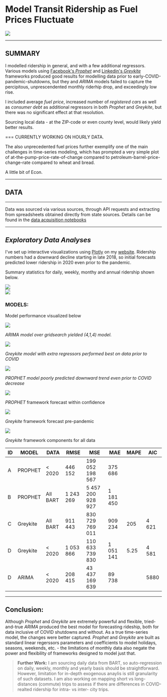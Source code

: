 # Model Transit Ridership as Fuel Prices Fluctuate

![](images/barti.png)

---
SUMMARY
---
I modelled ridership in general, and with a few additional regressors. Various models using [Facebook's _Prophet_](https://facebook.github.io/prophet/) and [Linkedin's _Greykite_](https://linkedin.github.io/greykite/) frameworks produced good results for modelling data prior to early-COVID-pandemic-shutdowns, but they and _ARIMA_ models failed to capture the percipitous, unprescendented monthly riderhip drop, and exceedingly low rise. 

I included average _fuel price_, increased number of _registered cars_ as well as _consumer debt_ as additional regressors in both _Prophet_ and _Greykite_, but there was no significant effect at that resolution. 

Sourcing local data - at the ZIP-code or even county level, would likely yield better results. 

=== 
CURRENTLY WORKING ON HOURLY DATA. 

The also unprecedented fuel prices further exemplify one of the main challenges in time-series modeling, which has prompted a very simple plot of at-the-pump-price-rate-of-change compared to petroleum-barrel-price-change-rate compared to wheat and bread. 

A little bit of Econ. 


--- 
## DATA
---

Data was sourced via various sources, through API requests and extracting from spreadsheets obtained directly from state sources. Details can be found in the [data acquisition notebooks](/code/01_API_pulls.ipynb)


---

## _Exploratory Data Analyses_ 

I've set up interactive visualizations using [Plotly](https://plotly.com) on my [website](https://blog.giovannaguevara.net/?page_id=961). Ridership numbers had a downward decline starting in late 2018, so initial forecasts predicted lower ridership in 2020 even prior to the pandemic. 

Summary statistics for daily, weekly, monthy and annual ridership shown below.

<img src =images/barrt.png>
<br>
<img src =images/fuel.png>

### MODELS: 
Model performance visualized below

<img src =images/arima.png>

_ARIMA model over gridsearch yielded (4,1,4) model._

<img src=images/greykite.png>

_Greykite model with extra regressors performed best on data prior to COVID_

<img src=images/prophet.png>

_PROPHET model poorly predicted downward trend even prior to COVID decrease_

![](images/prophet_pre.png)

_PROPHET_ framework forecast within confidence


![](images/grey_pre.png)

_Greykite_ framework forecast pre-pandemic

![](images/greyCompo.png)

_Greykite_ framework components for all data

ID      | MODEL   | DATA      | RMSE        | MSE       | MAE               | MAPE           | AIC 
---     | ---     | ---        | ---       | ---       | ---             | ---             | ---  
A       | PROPHET | < 2020   | 446 152   | 199 052 198 567| 375 686             
B       | PROPHET | All BART   | 1 243 269   | 5 457 200 928 927| 1 181 450             
C       | Greykite| All BART    | 911 443 | 830 729 769 011   |909 234  | 205 | 4 621
D       | Greykite| < 2020    | 1 053 866| 110 633 739 830  |1 051 141|  5.25 | 4 581
D |     ARIMA   | < 2020  | 208 415 |  43 437 169 639| 89 738 | |   5880


--- 
## Conclusion: 
Although _Prophet_ and _Greykite_ are extremely powerful and flexible, tried-and-true _ARIMA_ produced the best model for forecasting rideship, both for data inclusive of COVID shutdowns and without. As a true time-series model, the changes were better captured. _Prophet_ and _Greykite_ are built as standard linear regerssors parameters and coefficients to model holidays, seasons, weekends, etc. - the limitations of monthly data also negate the power and flexibility of frameworks designed to model just that. 
> <b>Further Work:</b> I am sourcing daily data from BART, so auto-regression on daily, weekly, monthly and yearly basis should be straightforward. However, limitation for in-depth exogenous anaylis is still granularity of such datasets. I am also working on mapping short vs long-distances (commute) trips to assess if there are differences in COVID-realted ridership for intra- vs inter- city trips. 